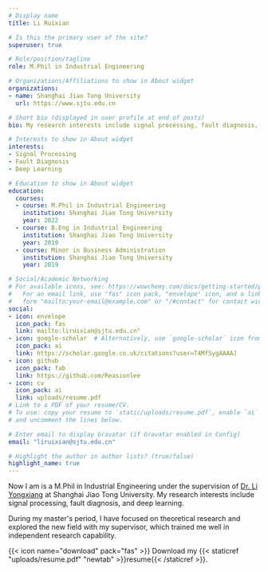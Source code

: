 ```yaml
---
# Display name
title: Li Ruixian

# Is this the primary user of the site?
superuser: true

# Role/position/tagline
role: M.Phil in Industrial Engineering

# Organizations/Affiliations to show in About widget
organizations:
- name: Shanghai Jiao Tong University
  url: https://www.sjtu.edu.cn

# Short bio (displayed in user profile at end of posts)
bio: My research interests include signal processing, fault diagnosis, and deep learning.

# Interests to show in About widget
interests:
- Signal Processing
- Fault Diagnosis
- Deep Learning

# Education to show in About widget
education:
  courses:
  - course: M.Phil in Industrial Engineering
    institution: Shanghai Jiao Tong University
    year: 2022
  - course: B.Eng in Industrial Engineering
    institution: Shanghai Jiao Tong University
    year: 2019
  - course: Minor in Business Administration
    institution: Shanghai Jiao Tong University
    year: 2019

# Social/Academic Networking
# For available icons, see: https://wowchemy.com/docs/getting-started/page-builder/#icons
#   For an email link, use "fas" icon pack, "envelope" icon, and a link in the
#   form "mailto:your-email@example.com" or "/#contact" for contact widget.
social:
- icon: envelope
  icon_pack: fas
  link: mailto:liruixian@sjtu.edu.cn"
- icon: google-scholar  # Alternatively, use `google-scholar` icon from `ai` icon pack
  icon_pack: ai
  link: https://scholar.google.co.uk/citations?user=T4MfSygAAAAJ
- icon: github
  icon_pack: fab
  link: https://github.com/Reasionlee
- icon: cv
  icon_pack: ai
  link: uploads/resume.pdf
# Link to a PDF of your resume/CV.
# To use: copy your resume to `static/uploads/resume.pdf`, enable `ai` icons in `params.toml`, 
# and uncomment the lines below.

# Enter email to display Gravatar (if Gravatar enabled in Config)
email: "liruixian@sjtu.edu.cn"

# Highlight the author in author lists? (true/false)
highlight_name: true
---
```


Now I am is a M.Phil in Industrial Engineering under the supervision of [Dr. Li Yongxiang](https://me.sjtu.edu.cn/teacher_directory1/liyongxiang.html) at Shanghai Jiao Tong University. My research interests include signal processing, fault diagnosis, and deep learning. 

During my master's period, I have focused on theoretical research and explored the new field with my supervisor, which trained me well in independent research capability.

{{< icon name="download" pack="fas" >}} Download my {{< staticref "uploads/resume.pdf" "newtab" >}}resume{{< /staticref >}}.
